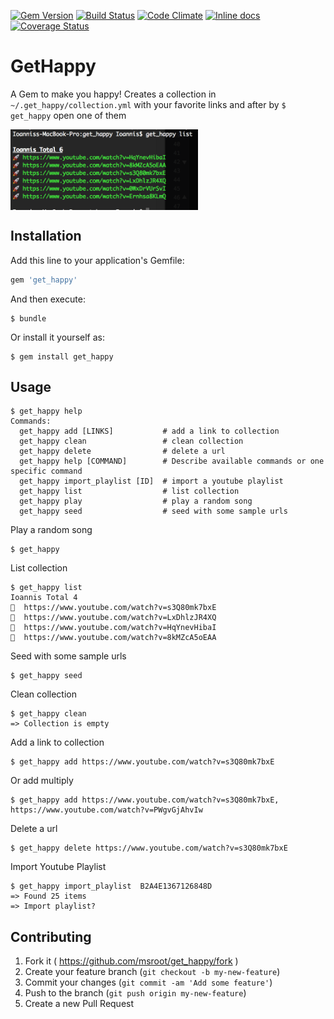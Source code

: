 [![Gem Version](https://badge.fury.io/rb/get_happy.png)](http://badge.fury.io/rb/get_happy)
[![Build Status](https://travis-ci.org/msroot/get_happy.svg?branch=master)](https://travis-ci.org/msroot/get_happy) 
[![Code Climate](https://codeclimate.com/github/msroot/get_happy/badges/gpa.svg)](https://codeclimate.com/github/msroot/get_happy)
[![Inline docs](http://inch-ci.org/github/msroot/get_happy.svg?branch=master)](http://inch-ci.org/github/msroot/get_happy)
[![Coverage Status](https://coveralls.io/repos/msroot/get_happy/badge.svg?branch=master)](https://coveralls.io/r/msroot/get_happy?branch=master)

# GetHappy

A Gem to make you happy!
Creates a collection in `~/.get_happy/collection.yml` with your favorite links and after by `$ get_happy` open one of them

<img src="https://raw.githubusercontent.com/msroot/get_happy/master/spec/screen_shot.png" align="center" height="129" width="300" style="text-align:center">

## Installation

Add this line to your application's Gemfile:

```ruby
gem 'get_happy'
```

And then execute:

    $ bundle

Or install it yourself as:

    $ gem install get_happy

## Usage

    $ get_happy help
	Commands:
	  get_happy add [LINKS]           # add a link to collection
	  get_happy clean                 # clean collection
	  get_happy delete                # delete a url
	  get_happy help [COMMAND]        # Describe available commands or one specific command
	  get_happy import_playlist [ID]  # import a youtube playlist
	  get_happy list                  # list collection
	  get_happy play                  # play a random song
	  get_happy seed                  # seed with some sample urls

Play a random song

    $ get_happy

List collection

    $ get_happy list
	Ioannis Total 4 
	🚀  https://www.youtube.com/watch?v=s3Q80mk7bxE
	🚀  https://www.youtube.com/watch?v=LxDhlzJR4XQ
	🚀  https://www.youtube.com/watch?v=HqYnevHibaI
	🚀  https://www.youtube.com/watch?v=8kMZcA5oEAA

Seed with some sample urls

    $ get_happy seed


Clean collection

    $ get_happy clean
	=> Collection is empty

Add a link to collection

    $ get_happy add https://www.youtube.com/watch?v=s3Q80mk7bxE

Or add multiply

	
    $ get_happy add https://www.youtube.com/watch?v=s3Q80mk7bxE, https://www.youtube.com/watch?v=PWgvGjAhvIw

Delete a url

	
    $ get_happy delete https://www.youtube.com/watch?v=s3Q80mk7bxE

Import Youtube Playlist
	
    $ get_happy import_playlist  B2A4E1367126848D
	=> Found 25 items
	=> Import playlist?


## Contributing

1. Fork it ( https://github.com/msroot/get_happy/fork )
2. Create your feature branch (`git checkout -b my-new-feature`)
3. Commit your changes (`git commit -am 'Add some feature'`)
4. Push to the branch (`git push origin my-new-feature`)
5. Create a new Pull Request
